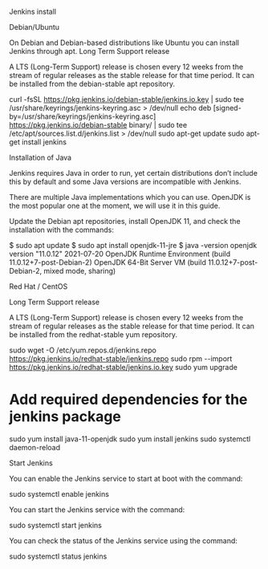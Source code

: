 Jenkins install

Debian/Ubuntu

On Debian and Debian-based distributions like Ubuntu you can install Jenkins through apt.
Long Term Support release

A LTS (Long-Term Support) release is chosen every 12 weeks from the stream of regular releases as the stable release for that time period. It can be installed from the debian-stable apt repository.

curl -fsSL https://pkg.jenkins.io/debian-stable/jenkins.io.key | sudo tee \
  /usr/share/keyrings/jenkins-keyring.asc > /dev/null
echo deb [signed-by=/usr/share/keyrings/jenkins-keyring.asc] \
  https://pkg.jenkins.io/debian-stable binary/ | sudo tee \
  /etc/apt/sources.list.d/jenkins.list > /dev/null
sudo apt-get update
sudo apt-get install jenkins

Installation of Java

Jenkins requires Java in order to run, yet certain distributions don’t include this by default and some Java versions are incompatible with Jenkins.

There are multiple Java implementations which you can use. OpenJDK is the most popular one at the moment, we will use it in this guide.

Update the Debian apt repositories, install OpenJDK 11, and check the installation with the commands:

$ sudo apt update
$ sudo apt install openjdk-11-jre
$ java -version
openjdk version "11.0.12" 2021-07-20
OpenJDK Runtime Environment (build 11.0.12+7-post-Debian-2)
OpenJDK 64-Bit Server VM (build 11.0.12+7-post-Debian-2, mixed mode, sharing)



Red Hat / CentOS

Long Term Support release

A LTS (Long-Term Support) release is chosen every 12 weeks from the stream of regular releases as the stable release for that time period. It can be installed from the redhat-stable yum repository.

sudo wget -O /etc/yum.repos.d/jenkins.repo \
    https://pkg.jenkins.io/redhat-stable/jenkins.repo
sudo rpm --import https://pkg.jenkins.io/redhat-stable/jenkins.io.key
sudo yum upgrade
# Add required dependencies for the jenkins package
sudo yum install java-11-openjdk
sudo yum install jenkins
sudo systemctl daemon-reload

Start Jenkins

You can enable the Jenkins service to start at boot with the command:

sudo systemctl enable jenkins

You can start the Jenkins service with the command:

sudo systemctl start jenkins

You can check the status of the Jenkins service using the command:

sudo systemctl status jenkins




